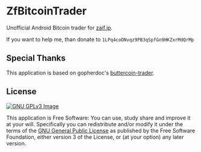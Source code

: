 # ZfBitcoinTrader
Unofficial Android Bitcoin trader for [zaif.jp](http://zaif.jp/).

If you want to help me, than donate to `1LPq4coDNvqz9PB3qSpfGn9HKZxrMdQrMp`

## Special Thanks
This application is based on gopherdoc's [buttercoin-trader](https://github.com/gopherdoc/buttercoin-trader).

## License
[![GNU GPLv3 Image](https://www.gnu.org/graphics/gplv3-127x51.png)](http://www.gnu.org/licenses/gpl-3.0.en.html)  

This application is Free Software: You can use, study share and improve it at your
will. Specifically you can redistribute and/or modify it under the terms of the
[GNU General Public License](https://www.gnu.org/licenses/gpl.html) as
published by the Free Software Foundation, either version 3 of the License, or
(at your option) any later version.

